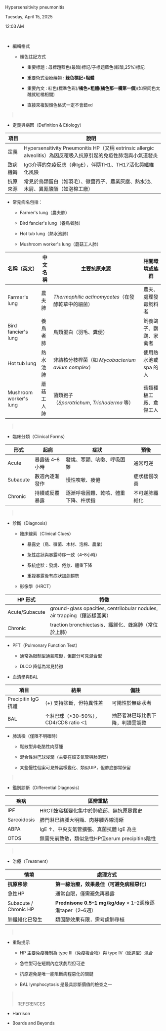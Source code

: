 Hypersensitivity pneumonitis

Tuesday, April 15, 2025

12:03 AM

 

- 編輯格式

  - 顏色註記方式

    - 重要標題 : 母標題藍色(最暗)標記/子標題藍色(較暗,25%)標記

    - 重要術式治療藥物 : **綠色標記+粗體**

    - 重要內文 : 紅色(標準色彩)/**橘色+粗體(橘色那一欄第一個)**(如果同色太醜就紅橘相間)

    - 直接來複製顏色格式一定不會錯xd

>  

- 定義與病因（Definition & Etiology）

| 項目     | 說明                                                                                                              |
|----------|-------------------------------------------------------------------------------------------------------------------|
| 定義     | Hypersensitivity Pneumonitis HP（又稱 extrinsic allergic alveolitis）為因反覆吸入抗原引起的免疫性肺泡與小氣道發炎 |
| 致病機轉 | IgG介導的免疫反應（非IgE），伴隨TH1、TH17活化與纖維化風險                                                         |
| 抗原來源 | 常見於鳥類蛋白（如羽毛）、黴菌孢子、農業灰塵、熱水池、木屑、異氰酸酯（如泡棉工廠）                                |

- 常見病名包括：

  - Farmer's lung（農夫肺）

  - Bird fancier's lung（養鳥者肺）

  - Hot tub lung（熱水池肺）

  - Mushroom worker's lung（蘑菇工人肺）

| 名稱（英文）           | 中文名稱   | 主要抗原來源                                       | 相關環境或族群         |
|------------------------|------------|----------------------------------------------------|------------------------|
| Farmer's lung          | 農夫肺     | *Thermophilic actinomycetes*（在發酵乾草中的細菌） | 農夫、處理發霉飼料者   |
| Bird fancier's lung    | 養鳥者肺   | 鳥類蛋白（羽毛、糞便）                             | 飼養鴿子、鸚鵡、家禽者 |
| Hot tub lung           | 熱水池肺   | 非結核分枝桿菌（如 *Mycobacterium avium complex*） | 使用熱水池或 spa 的人  |
| Mushroom worker's lung | 蘑菇工人肺 | 菌類孢子（*Sporotrichum*, *Trichoderma* 等）       | 菇類種植工廠、倉儲工人 |

>  

- 臨床分類（Clinical Forms）

| **形式** | **起病**        | **症狀**                             | **預後**       |
|----------|-----------------|--------------------------------------|----------------|
| Acute    | 暴露後 4–8 小時 | 發燒、寒顫、咳嗽、呼吸困難           | 通常可逆       |
| Subacute | 數週內逐漸發作  | 慢性咳嗽、疲倦                       | 症狀緩慢改善   |
| Chronic  | 持續或反覆暴露  | 逐漸呼吸困難、乾咳、體重下降、杵狀指 | 不可逆肺纖維化 |

>  

- 診斷（Diagnosis）

  - 臨床線索（Clinical Clues）

    - 暴露史（鳥、黴菌、木材、泡棉、農業）

    - 急性症狀與暴露時序一致（4–8小時）

    - 系統症狀：發燒、倦怠、體重下降

    - 重複暴露後有症狀加劇趨勢

  - 影像學（HRCT）

| HP 形式        | 特徵                                                                      |
|----------------|---------------------------------------------------------------------------|
| Acute/Subacute | ground-glass opacities, centrilobular nodules, air trapping（鑲嵌樣圖案） |
| Chronic        | traction bronchiectasis、纖維化、蜂窩肺（常位於上肺）                     |

- PFT（Pulmonary Function Test）

  - 通常為限制型通氣障礙，但部分可見混合型

  - DLCO 降低為常見特徵

- 血清學與BAL

| 項目                | 結果                                   | 備註                             |
|---------------------|----------------------------------------|----------------------------------|
| Precipitin IgG 抗體 | (+) 支持診斷，但特異性差               | 可陽性於無症狀者                 |
| BAL                 | ↑淋巴球（\>30–50%），CD4/CD8 ratio \<1 | 抽菸者淋巴球比例下降，判讀需調整 |

- 肺活檢（僅限不明確時）

  - 鬆散型非乾酪性肉芽腫

  - 混合性淋巴球浸潤（主要在細支氣管與肺泡壁）

  - 某些慢性個案可見蜂窩樣變化、類似UIP，但肺底部常保留

>  

- 鑑別診斷（Differential Diagnosis）

| 疾病        | 區辨重點                                        |
|-------------|-------------------------------------------------|
| IPF         | HRCT蜂窩樣變化集中於肺底部、無抗原暴露史        |
| Sarcoidosis | 肺門淋巴結腫大明顯、肉芽腫界線清晰              |
| ABPA        | IgE ↑、中央支氣管擴張、真菌抗體 IgE 為主        |
| OTDS        | 無需先前致敏，類似急性HP但serum precipitins陰性 |

>  

- 治療（Treatment）

| 情境                  | 處理方式                                                   |
|-----------------------|------------------------------------------------------------|
| **抗原移除**          | **第一線治療，效果最佳（可避免病程惡化）**                 |
| 急性HP                | 通常自限，僅需避免再暴露                                   |
| Subacute / Chronic HP | **Prednisone 0.5–1 mg/kg/day** × 1–2週後逐漸taper（2–6週） |
| 肺纖維化已發生        | 類固醇效果有限，需考慮肺移植                               |

>  

- 重點提示

  - HP 主要免疫機制為 type III（免疫複合物）與 type IV（延遲型）混合

  - 急性型可在短期內症狀劇烈但可逆

  - 抗原避免是唯一能阻斷病程惡化的關鍵

  - BAL lymphocytosis 是最具診斷價值的檢查之一

>  
>
> REFERENCES

- Harrison

- Boards and Beyonds
